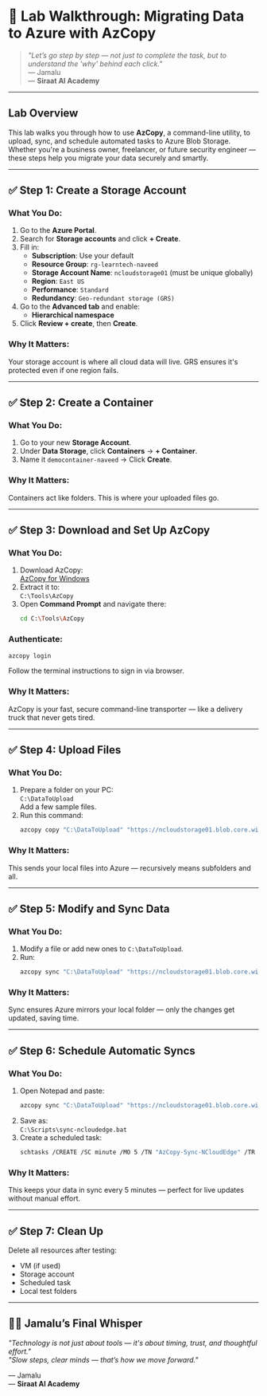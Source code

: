 
# 🧪 Lab Walkthrough: Migrating Data to Azure with AzCopy

> _"Let’s go step by step — not just to complete the task, but to understand the 'why' behind each click."_  
> — Jamalu  
> — **Siraat AI Academy**

---

## Lab Overview

This lab walks you through how to use **AzCopy**, a command-line utility, to upload, sync, and schedule automated tasks to Azure Blob Storage.  
Whether you're a business owner, freelancer, or future security engineer — these steps help you migrate your data securely and smartly.

---

## ✅ Step 1: Create a Storage Account

### What You Do:
1. Go to the **Azure Portal**.
2. Search for **Storage accounts** and click **+ Create**.
3. Fill in:
   - **Subscription**: Use your default
   - **Resource Group**: `rg-learntech-naveed`
   - **Storage Account Name**: `ncloudstorage01` (must be unique globally)
   - **Region**: `East US`
   - **Performance**: `Standard`
   - **Redundancy**: `Geo-redundant storage (GRS)`
4. Go to the **Advanced tab** and enable:
   - **Hierarchical namespace**
5. Click **Review + create**, then **Create**.

### Why It Matters:
Your storage account is where all cloud data will live. GRS ensures it's protected even if one region fails.

---

## ✅ Step 2: Create a Container

### What You Do:
1. Go to your new **Storage Account**.
2. Under **Data Storage**, click **Containers** → **+ Container**.
3. Name it `democontainer-naveed` → Click **Create**.

### Why It Matters:
Containers act like folders. This is where your uploaded files go.

---

## ✅ Step 3: Download and Set Up AzCopy

### What You Do:
1. Download AzCopy:  
   [AzCopy for Windows](https://aka.ms/downloadazcopy-v10-windows)
2. Extract it to:  
   `C:\Tools\AzCopy`
3. Open **Command Prompt** and navigate there:
   ```bash
   cd C:\Tools\AzCopy
   ```

### Authenticate:
```bash
azcopy login
```
Follow the terminal instructions to sign in via browser.

### Why It Matters:
AzCopy is your fast, secure command-line transporter — like a delivery truck that never gets tired.

---

## ✅ Step 4: Upload Files

### What You Do:
1. Prepare a folder on your PC:  
   `C:\DataToUpload`  
   Add a few sample files.
2. Run this command:
   ```bash
   azcopy copy "C:\DataToUpload" "https://ncloudstorage01.blob.core.windows.net/democontainer-naveed" --recursive=true
   ```

### Why It Matters:
This sends your local files into Azure — recursively means subfolders and all.

---

## ✅ Step 5: Modify and Sync Data

### What You Do:
1. Modify a file or add new ones to `C:\DataToUpload`.
2. Run:
   ```bash
   azcopy sync "C:\DataToUpload" "https://ncloudstorage01.blob.core.windows.net/democontainer-naveed" --recursive=true
   ```

### Why It Matters:
Sync ensures Azure mirrors your local folder — only the changes get updated, saving time.

---

## ✅ Step 6: Schedule Automatic Syncs

### What You Do:
1. Open Notepad and paste:
   ```bash
   azcopy sync "C:\DataToUpload" "https://ncloudstorage01.blob.core.windows.net/democontainer-naveed" --recursive=true
   ```
2. Save as:  
   `C:\Scripts\sync-ncloudedge.bat`
3. Create a scheduled task:
   ```bash
   schtasks /CREATE /SC minute /MO 5 /TN "AzCopy-Sync-NCloudEdge" /TR C:\Scripts\sync-ncloudedge.bat
   ```

### Why It Matters:
This keeps your data in sync every 5 minutes — perfect for live updates without manual effort.

---

## ✅ Step 7: Clean Up

Delete all resources after testing:
- VM (if used)
- Storage account
- Scheduled task
- Local test folders

---

## 👨‍🏫 Jamalu’s Final Whisper

_"Technology is not just about tools — it's about timing, trust, and thoughtful effort."_  
_"Slow steps, clear minds — that’s how we move forward."_  

— Jamalu  
— **Siraat AI Academy**
